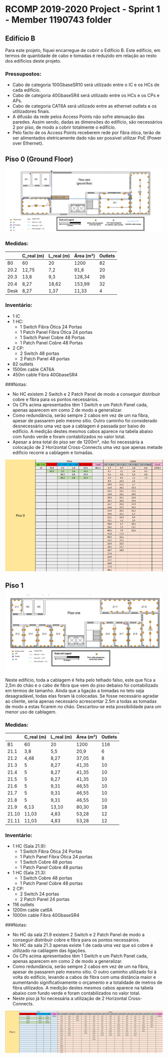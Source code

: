 RCOMP 2019-2020 Project - Sprint 1 - Member 1190743 folder
===========================================

## Edifício B

Para este projeto, fiquei encarregue de cobrir o Edifício B.
Este edifício, em termos de quantidade de cabo e tomadas é reduzido em relação ao resto dos edifícios deste projeto.


### Pressupostos:
* Cabo de categoria 100GbaseSR10 será utilizado entre o IC e os HCs de cada edifício.
* Cabo de categoria 40GbaseSR4 será utilizado entre os HCs e os CPs e APs.
* Cabo de categoria CAT6A será utilizado entre as ethernet outlets e os utilizadores finais.
* A difusão da rede pelos Access Points não sofre atenuação das paredes. Assim sendo, dadas as dimensões do edifício, são necessários 2 por piso, de modo a cobrir totalmente o edifício.
* Pelo facto de os Access Points receberem rede por fibra ótica, terão de ser alimentados eletricamente dado não ser possível utilizar PoE (Power over Ethernet).


## Piso 0 (Ground Floor)

![Piso_0](GroundZero.png)

### Medidas:

|         | C_real (m) | L_real (m) | Área (m²) | Outlets |
|---------|--------|--------|--------|---------|
| B0      | 60     | 20     | 1200   | 82      |
| 20.2    | 12,75  | 7,2    | 91,8   | 20      |
| 20.3    | 13,8   | 9,3    | 128,34 | 26      |
| 20.4    | 8,27   | 18,62  | 153,99 | 32      |
| Desk    | 8,27   | 1,37   | 11,33  | 4       |


### Inventário:
* 1 IC
* 1 HC:
    * 1 Switch Fibra Ótica 24 Portas
    * 1 Patch Panel Fibra Ótica 24 portas
    * 1 Switch Panel Cobre 48 Portas
    * 1 Patch Panel Cobre 48 Portas
* 2 CP:
    * 2 Switch 48 portas
    * 2 Patch Panel 48 portas
* 82 outlets
* 1500m cable CAT6A
* 450m cable Fibra 40GbaseSR4

###Notas:

* No HC existem 2 Switch e 2 Patch Panel de modo a conseguir distribuir cobre e fibra para os pontos necessários.
* Os CPs acima apresentados têm 1 Switch e um Patch Panel cada, apenas aparecem em como 2 de modo a generalizar.
* Como redundância, serão sempre 2 cabos em vez de um na fibra, apesar de passarem pelo mesmo sítio.
Outro caminho foi considerado desnecessário uma vez que a cablagem é passada por baixo do edifício.
A medição destes mesmos cabos aparece na tabela abaixo com fundo verde e foram contabilizados no valor total.  
* Apesar a área total do piso ser de 1200m², não foi necessária a colocação de 2 Horizontal Cross-Connects uma vez que apenas metade edifício recorre a cablagem e tomadas.


![Cablagem_Piso0](Cablagem_Piso0.png)

## Piso 1

![Piso_1](GroundOne.png)

Neste edifício, toda a cablagem é feita pelo telhado falso, este que fica a 2,5m do chão e o cabo de fibra que vem do piso debaixo foi contabilizado em termos de tamanho.
Ainda que a ligação a tomadas no teto seja desagradável, todas elas foram lá colocadas. Se fosse necessário agradar ao cliente, seria apenas necessário acrescentar 2.5m a todas as tomadas de modo a estas ficarem no chão. Descartou-se esta possibilidade para um menor uso de cablagem.

### Medidas:

|         | C_real (m) | L_real (m) | Área (m²) | Outlets |
|---------|--------|--------|--------|---------|
| B1      | 60     | 20     | 1200   | 116     |
| 21.1    | 3,8    | 5,5    | 20,9   | 6       |
| 21.2    | 4,48   | 8,27   | 37,05  | 8       |
| 21.3    | 5      | 8,27   | 41,35  | 10      |
| 21.4    | 5      | 8,27   | 41,35  | 10      |
| 21.5    | 5      | 8,27   | 41,35  | 10      |
| 21.6    | 5      | 9,31   | 46,55  | 10      |
| 21.7    | 5      | 9,31   | 46,55  | 10      |
| 21.8    | 5      | 9,31   | 46,55  | 10      |
| 21.9    | 6,13   | 13,10  | 80,30  | 18      |
| 21.10   | 11,03  | 4,83   | 53,28  | 12      |
| 21.11   | 11,03  | 4,83   | 53,28  | 12      |

### Inventário:
* 1 HC (Sala 21.9):
    * 1 Switch Fibra Ótica 24 Portas
    * 1 Patch Panel Fibra Ótica 24 portas
    * 1 Switch Cobre 48 portas
    * 1 Patch Panel Cobre 48 portas
* 1 HC (Sala 21.3):
    * 1 Switch Cobre 48 portas
    * 1 Patch Panel Cobre 48 portas  
* 2 CP:
    * 2 Switch 24 portas
    * 2 Patch Panel 24 portas
* 116 outlets
* 1200m cable cat6A
* 1000m cable Fibra 40GbaseSR4

###Notas:

* No HC da sala 21.9 existem 2 Switch e 2 Patch Panel de modo a conseguir distribuir cobre e fibra para os pontos necessários.
* No HC da sala 21.3 apenas existe 1 de cada uma vez que só cobre é utilizado na cablagem das ligações.  
* Os CPs acima apresentados têm 1 Switch e um Patch Panel cada, apenas aparecem em como 2 de modo a generalizar.
* Como redundância, serão sempre 2 cabos em vez de um na fibra, apesar de passarem pelo mesmo sítio.
  O outro caminho utilizado foi à volta do edifício, levando a cabos de fibra com uma distância maior e aumentando significativamente o orçamento e a totalidade de metros de fibra utilizados.
  A medição destes mesmos cabos aparece na tabela abaixo com fundo verde e foram contabilizados no valor total.
* Neste piso já foi necessária a utilização de 2 Horizontal Cross-Connects.



![Cablagem_Piso1](Cablagem_Piso1.png)

